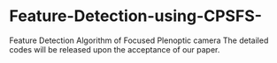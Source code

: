 # Feature-Detection-using-CPSFS-
Feature Detection Algorithm of Focused Plenoptic camera
The detailed codes will be released upon the acceptance of our paper.

